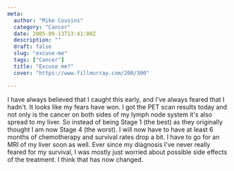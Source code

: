 ```yaml
---
meta:
  author: "Mike Cousins"
  category: "Cancer"
  date: 2005-09-13T13:41:00Z
  description: ""
  draft: false
  slug: "excuse-me"
  tags: ["Cancer"]
  title: "Excuse me?"
  cover: "https://www.fillmurray.com/200/300"

---
```


I have always believed that I caught this early, and I've always feared that I
hadn't. It looks like my fears have won. I got the PET scan results today and
not only is the cancer on both sides of my lymph node system it's also spread to
my liver. So instead of being Stage 1 (the best) as they originally thought I am
now Stage 4 (the worst). I will now have to have at least 6 months of
chemotherapy and survival rates drop a bit. I have to go for an MRI of my liver
soon as well. Ever since my diagnosis I've never really feared for my survival,
I was mostly just worried about possible side effects of the treatment. I think
that has now changed.